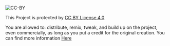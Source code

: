 ![CC-BY](https://mirrors.creativecommons.org/presskit/buttons/88x31/png/by.png)

This Project is protected by [CC BY License 4.0](https://creativecommons.org/licenses/by/4.0/)

You are allowed to:
distribute, remix, tweak, and build up on the project, even commercially, as long as you put a credit for the original creation.
You can find more information [Here](https://en.wikipedia.org/wiki/Creative_Commons_license#Types_of_licenses)
